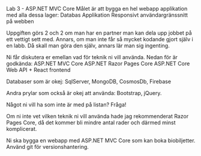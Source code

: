 Lab 3 - ASP.NET MVC Core
Målet är att bygga en hel webapp applikation med alla dessa lager:
Databas
Applikation
Responsivt användargränssnitt på webben

Uppgiften görs 2 och 2 om man har en partner man kan dela upp jobbet på ett vettigt sett med.
Annars, om man inte får så mycket kodande gjort själv i en labb. Då skall man göra den själv,
annars lär man sig ingenting.

Ni får diskutera er emellan vad för teknik ni vill använda. Nedan för är godkända:
ASP.NET MVC Core
ASP.NET Razor Pages Core 
ASP.NET Core Web API + React frontend

Databaser som är okej:
SqlServer, MongoDB, CosmosDb, Firebase

Andra prylar som också är okej att använda:
Bootstrap, jQuery.

Något ni vill ha som inte är med på listan? Fråga!

Om ni inte vet vilken teknik ni vill använda hade jag rekommenderat Razor Pages Core, då 
det kommer bli mindre antal rader och därmed minst komplicerat.

Ni ska bygga en webapp med ASP.NET MVC Core som kan boka biobiljetter.
Använd git för versionshantering.
